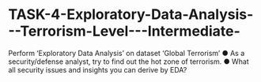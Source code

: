 # TASK-4-Exploratory-Data-Analysis---Terrorism-Level---Intermediate-
Perform ‘Exploratory Data Analysis’ on dataset ‘Global Terrorism’ ● As a security/defense analyst, try to find out the hot zone of terrorism. ● What all security issues and insights you can derive by EDA?

